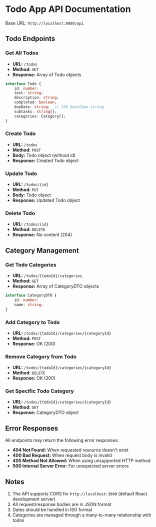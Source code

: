 # Todo App API Documentation

Base URL: `http://localhost:8080/api`

## Todo Endpoints

### Get All Todos
- **URL:** `/todos`
- **Method:** `GET`
- **Response:** Array of Todo objects
```typescript
interface Todo {
    id: number;
    text: string;
    description: string;
    completed: boolean;
    dueDate: string;  // ISO DateTime string
    subtasks: string[];
    categories: Category[];
}
```

### Create Todo
- **URL:** `/todos`
- **Method:** `POST`
- **Body:** Todo object (without id)
- **Response:** Created Todo object

### Update Todo
- **URL:** `/todos/{id}`
- **Method:** `PUT`
- **Body:** Todo object
- **Response:** Updated Todo object

### Delete Todo
- **URL:** `/todos/{id}`
- **Method:** `DELETE`
- **Response:** No content (204)

## Category Management

### Get Todo Categories
- **URL:** `/todos/{todoId}/categories`
- **Method:** `GET`
- **Response:** Array of CategoryDTO objects
```typescript
interface CategoryDTO {
    id: number;
    name: string;
}
```

### Add Category to Todo
- **URL:** `/todos/{todoId}/categories/{categoryId}`
- **Method:** `POST`
- **Response:** OK (200)

### Remove Category from Todo
- **URL:** `/todos/{todoId}/categories/{categoryId}`
- **Method:** `DELETE`
- **Response:** OK (200)

### Get Specific Todo Category
- **URL:** `/todos/{todoId}/categories/{categoryId}`
- **Method:** `GET`
- **Response:** CategoryDTO object

## Error Responses

All endpoints may return the following error responses:

- **404 Not Found:** When requested resource doesn't exist
- **400 Bad Request:** When request body is invalid
- **405 Method Not Allowed:** When using unsupported HTTP method
- **500 Internal Server Error:** For unexpected server errors

## Notes

1. The API supports CORS for `http://localhost:3000` (default React development server)
2. All request/response bodies are in JSON format
3. Dates should be handled in ISO format
4. Categories are managed through a many-to-many relationship with todos

